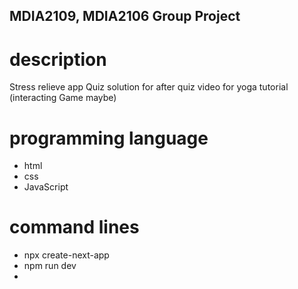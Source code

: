 ## MDIA2109, MDIA2106 Group Project

# description
Stress relieve app
Quiz
solution for after quiz
video for yoga tutorial
 (interacting Game maybe)

# programming language 
- html
- css
- JavaScript

# command lines
- npx create-next-app
- npm run dev
-